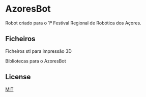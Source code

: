 # AzoresBot

Robot criado para o 1º Festival Regional de Robótica dos Açores.

## Ficheiros

Ficheiros stl para impressão 3D

Bibliotecas para o AzoresBot

## License
[MIT](https://choosealicense.com/licenses/mit/)
